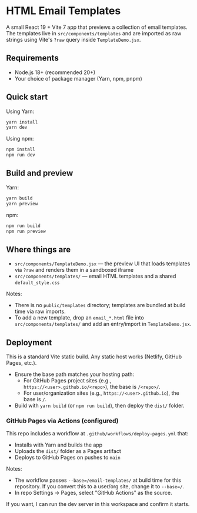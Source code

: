 # HTML Email Templates

A small React 19 + Vite 7 app that previews a collection of email templates. The templates live in `src/components/templates` and are imported as raw strings using Vite's `?raw` query inside `TemplateDemo.jsx`.

## Requirements

- Node.js 18+ (recommended 20+)
- Your choice of package manager (Yarn, npm, pnpm)

## Quick start

Using Yarn:

```bash
yarn install
yarn dev
```

Using npm:

```bash
npm install
npm run dev
```

## Build and preview

Yarn:

```bash
yarn build
yarn preview
```

npm:

```bash
npm run build
npm run preview
```

## Where things are

- `src/components/TemplateDemo.jsx` — the preview UI that loads templates via `?raw` and renders them in a sandboxed iframe
- `src/components/templates/` — email HTML templates and a shared `default_style.css`

Notes:

- There is no `public/templates` directory; templates are bundled at build time via raw imports.
- To add a new template, drop an `email_*.html` file into `src/components/templates/` and add an entry/import in `TemplateDemo.jsx`.

## Deployment

This is a standard Vite static build. Any static host works (Netlify, GitHub Pages, etc.).

- Ensure the base path matches your hosting path:
	- For GitHub Pages project sites (e.g., `https://<user>.github.io/<repo>`), the base is `/<repo>/`.
	- For user/organization sites (e.g., `https://<user>.github.io`), the base is `/`.
- Build with `yarn build` (or `npm run build`), then deploy the `dist/` folder.

### GitHub Pages via Actions (configured)

This repo includes a workflow at `.github/workflows/deploy-pages.yml` that:

- Installs with Yarn and builds the app
- Uploads the `dist/` folder as a Pages artifact
- Deploys to GitHub Pages on pushes to `main`

Notes:

- The workflow passes `--base=/email-templates/` at build time for this repository. If you convert this to a user/org site, change it to `--base=/`.
- In repo Settings → Pages, select "GitHub Actions" as the source.

If you want, I can run the dev server in this workspace and confirm it starts.
